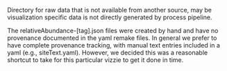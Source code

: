 Directory for raw data that is not available from another source, may be visualization specific data is not directly generated by process pipeline.

The relativeAbundance-[tag].json files were created by hand and have no provenance documented in the yaml remake files. In general we prefer to have complete provenance tracking, with manual text entries included in a yaml (e.g., siteText.yaml). However, we decided this was a reasonable shortcut to take for this particular vizzie to get it done in time.